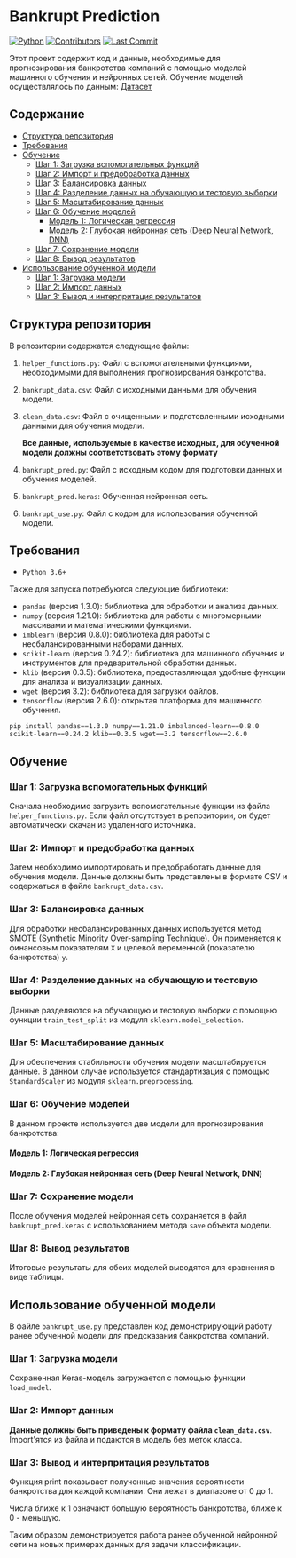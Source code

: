 # Bankrupt Prediction

[![Python](https://img.shields.io/badge/Python-3.7%2B-blue.svg)](https://www.python.org/downloads/release/python-370/)
[![Contributors](https://img.shields.io/github/contributors/BUBLET/bankrupt_pred.svg)](https://github.com/BUBLET/bankrupt_pred/graphs/contributors)
[![Last Commit](https://img.shields.io/github/last-commit/BUBLET/bankrupt_pred.svg)](https://github.com/BUBLET/bankrupt_pred/commits/master)  

Этот проект содержит код и данные, необходимые для прогнозирования банкротства компаний с помощью моделей машинного обучения и нейронных сетей.
Обучение моделей осуществлялось по данным: [Датасет](https://www.kaggle.com/datasets/fedesoriano/company-bankruptcy-prediction)

## Содержание

- [Структура репозитория](#структура-репозитория)
- [Требования](#Требования)
- [Обучение](#Обучение)
  - [Шаг 1: Загрузка вспомогательных функций](#шаг-1-загрузка-вспомогательных-функций)
  - [Шаг 2: Импорт и предобработка данных](#шаг-2-импорт-и-предобработка-данных)
  - [Шаг 3: Балансировка данных](#шаг-3-балансировка-данных)
  - [Шаг 4: Разделение данных на обучающую и тестовую выборки](#шаг-4-разделение-данных-на-обучающую-и-тестовую-выборки)
  - [Шаг 5: Масштабирование данных](#шаг-5-масштабирование-данных)
  - [Шаг 6: Обучение моделей](#шаг-6-обучение-моделей)
    - [Модель 1: Логическая регрессия](#модель-1-логическая-регрессия)
    - [Модель 2: Глубокая нейронная сеть (Deep Neural Network, DNN)](#модель-2-глубокая-нейронная-сеть-deep-neural-network-dnn)
  - [Шаг 7: Сохранение модели](#шаг-7-сохранение-модели)
  - [Шаг 8: Вывод результатов](#шаг-8-вывод-результатов)
- [Использование обученной модели](#Использование-обученной-модели)
  - [Шаг 1: Загрузка модели](#шаг-1-загрузка-модели)
  - [Шаг 2: Импорт данных](#шаг-2-импорт-данных)
  - [Шаг 3: Вывод и интерпритация результатов](#шаг-2-вывод-и-интерпритация-результатов)

## Структура репозитория

В репозитории содержатся следующие файлы:

1. `helper_functions.py`: Файл с вспомогательными функциями, необходимыми для выполнения прогнозирования банкротства.
2. `bankrupt_data.csv`: Файл с исходными данными для обучения модели.
3. `clean_data.csv`: Файл с очищенными и подготовленными исходными данными для обучения модели.
   
   **Все данные, используемые в качестве исходных, для обученной модели должны соответствовать этому формату**
   
5. `bankrupt_pred.py`: Файл с исходным кодом для подготовки данных и обучения моделей.  
6. `bankrupt_pred.keras`: Обученная нейронная сеть.
7. `bankrupt_use.py`: Файл с кодом для использования обученной модели.  

## Требования

- `Python 3.6+`  

Также для запуска потребуются следующие библиотеки:

- `pandas` (версия 1.3.0): библиотека для обработки и анализа данных.
- `numpy` (версия 1.21.0): библиотека для работы с многомерными массивами и математическими функциями.
- `imblearn` (версия 0.8.0): библиотека для работы с несбалансированными наборами данных.
- `scikit-learn` (версия 0.24.2): библиотека для машинного обучения и инструментов для предварительной обработки данных.
- `klib` (версия 0.3.5): библиотека, предоставляющая удобные функции для анализа и визуализации данных.
- `wget` (версия 3.2): библиотека для загрузки файлов.
- `tensorflow` (версия 2.6.0): открытая платформа для машинного обучения.


```
pip install pandas==1.3.0 numpy==1.21.0 imbalanced-learn==0.8.0 scikit-learn==0.24.2 klib==0.3.5 wget==3.2 tensorflow==2.6.0
```

## Обучение

### Шаг 1: Загрузка вспомогательных функций

Сначала необходимо загрузить вспомогательные функции из файла `helper_functions.py`. Если файл отсутствует в репозитории, он будет автоматически скачан из удаленного источника.

### Шаг 2: Импорт и предобработка данных

Затем необходимо импортировать и предобработать данные для обучения модели. Данные должны быть представлены в формате CSV и содержаться в файле `bankrupt_data.csv`.

### Шаг 3: Балансировка данных

Для обработки несбалансированных данных используется метод SMOTE (Synthetic Minority Over-sampling Technique). Он применяется к финансовым показателям `X` и целевой переменной (показателю банкротства) `y`.

### Шаг 4: Разделение данных на обучающую и тестовую выборки

Данные разделяются на обучающую и тестовую выборки с помощью функции `train_test_split` из модуля `sklearn.model_selection`.

### Шаг 5: Масштабирование данных

Для обеспечения стабильности обучения модели масштабируется данные. В данном случае используется стандартизация с помощью `StandardScaler` из модуля `sklearn.preprocessing`.

### Шаг 6: Обучение моделей

В данном проекте используется две модели для прогнозирования банкротства:

#### Модель 1: Логическая регрессия

#### Модель 2: Глубокая нейронная сеть (Deep Neural Network, DNN)

### Шаг 7: Сохранение модели

После обучения моделей нейронная сеть сохраняется в файл `bankrupt_pred.keras` с использованием метода `save` объекта модели.

### Шаг 8: Вывод результатов

Итоговые результаты для обеих моделей выводятся для сравнения в виде таблицы.

## Использование обученной модели

В файле `bankrupt_use.py` представлен код демонстрирующий работу ранее обученной модели для предсказания банкротства компаний.

### Шаг 1: Загрузка модели

Сохраненная Keras-модель загружается с помощью функции `load_model`.

### Шаг 2: Импорт данных 

**Данные должны быть приведены к формату файла `clean_data.csv`**. 
Import'ятся из файла и подаются в модель без меток класса.

### Шаг 3: Вывод и интерпритация результатов

Функция print показывает полученные значения вероятности банкротства для каждой компании. Они лежат в диапазоне от 0 до 1.

Числа ближе к 1 означают большую вероятность банкротства, ближе к 0 - меньшую.

Таким образом демонстрируется работа ранее обученной нейронной сети на новых примерах данных для задачи классификации.


